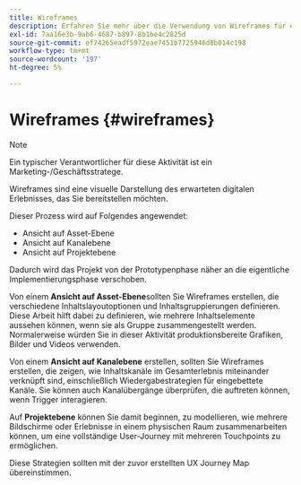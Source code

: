 ```yaml
---
title: Wireframes
description: Erfahren Sie mehr über die Verwendung von Wireframes für ein AEM Screens-Projekt.
exl-id: 7aa16e3b-9ab6-4687-b897-8b1be4c2825d
source-git-commit: ef74265eadf5972eae7451b7725946d8b014c198
workflow-type: tm+mt
source-wordcount: '197'
ht-degree: 5%

---
```


# Wireframes {#wireframes}

>[!NOTE]
>Ein typischer Verantwortlicher für diese Aktivität ist ein Marketing-/Geschäftsstratege.

Wireframes sind eine visuelle Darstellung des erwarteten digitalen Erlebnisses, das Sie bereitstellen möchten.

Dieser Prozess wird auf Folgendes angewendet:

* Ansicht auf Asset-Ebene
* Ansicht auf Kanalebene
* Ansicht auf Projektebene

Dadurch wird das Projekt von der Prototypenphase näher an die eigentliche Implementierungsphase verschoben.

Von einem **Ansicht auf Asset-Ebene**sollten Sie Wireframes erstellen, die verschiedene Inhaltslayoutoptionen und Inhaltsgruppierungen definieren. Diese Arbeit hilft dabei zu definieren, wie mehrere Inhaltselemente aussehen können, wenn sie als Gruppe zusammengestellt werden.
Normalerweise würden Sie in dieser Aktivität produktionsbereite Grafiken, Bilder und Videos verwenden.

Von einem **Ansicht auf Kanalebene** erstellen, sollten Sie Wireframes erstellen, die zeigen, wie Inhaltskanäle im Gesamterlebnis miteinander verknüpft sind, einschließlich Wiedergabestrategien für eingebettete Kanäle. Sie können auch Kanalübergänge überprüfen, die auftreten können, wenn Trigger interagieren.

Auf **Projektebene** können Sie damit beginnen, zu modellieren, wie mehrere Bildschirme oder Erlebnisse in einem physischen Raum zusammenarbeiten können, um eine vollständige User-Journey mit mehreren Touchpoints zu ermöglichen.

Diese Strategien sollten mit der zuvor erstellten UX Journey Map übereinstimmen.
